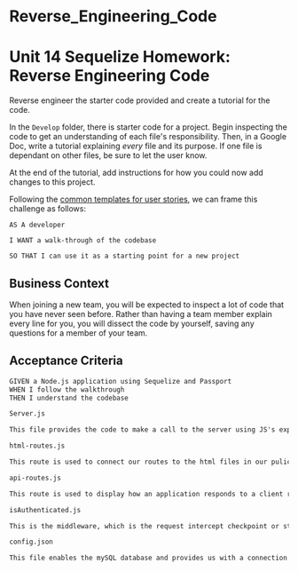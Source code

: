 # Reverse_Engineering_Code

# Unit 14 Sequelize Homework: Reverse Engineering Code

Reverse engineer the starter code provided and create a tutorial for the code.

In the `Develop` folder, there is starter code for a project. Begin inspecting the code to get an understanding of each file's responsibility. Then, in a Google Doc, write a tutorial explaining *every* file and its purpose. If one file is dependant on other files, be sure to let the user know.

At the end of the tutorial, add instructions for how you could now add changes to this project.

Following the [common templates for user stories](https://en.wikipedia.org/wiki/User_story#Common_templates), we can frame this challenge as follows:

```
AS A developer

I WANT a walk-through of the codebase

SO THAT I can use it as a starting point for a new project
```

## Business Context

When joining a new team, you will be expected to inspect a lot of code that you have never seen before. Rather than having a team member explain every line for you, you will dissect the code by yourself, saving any questions for a member of your team.

## Acceptance Criteria

```md
GIVEN a Node.js application using Sequelize and Passport
WHEN I follow the walkthrough
THEN I understand the codebase

Server.js 

This file provides the code to make a call to the server using JS's express package.  We call the server and then receive a response from that call. We need to create a variable to call the express package.We also require the routes used in the app.  We also set up a port, which is used to call the server and we call a variable used to sync our models. 

html-routes.js

This route is used to connect our routes to the html files in our pulic folder. The html route responds to a particular endpoint (html) using a request method. This could be a GET, POST, PUT, and DELETE method. It then directs this request to the html page of its choice with an if statement that calls on the response received from our middleware, which in this case is the isAuthenticated middleware. 

api-routes.js

This route is used to display how an application responds to a client request from a particular endpoint/API using the 'app' express instance, which is used for running the server and initializing the different routes methods. It also interacts with the models files (index.js/user.js) to manipulate or edit the data received from the user. 

isAuthenticated.js 

This is the middleware, which is the request intercept checkpoint or stop, between the request and the database storing the data provided by the user in their request. 

config.json

This file enables the mySQL database and provides us with a connection between our app and our database in mySQL. 